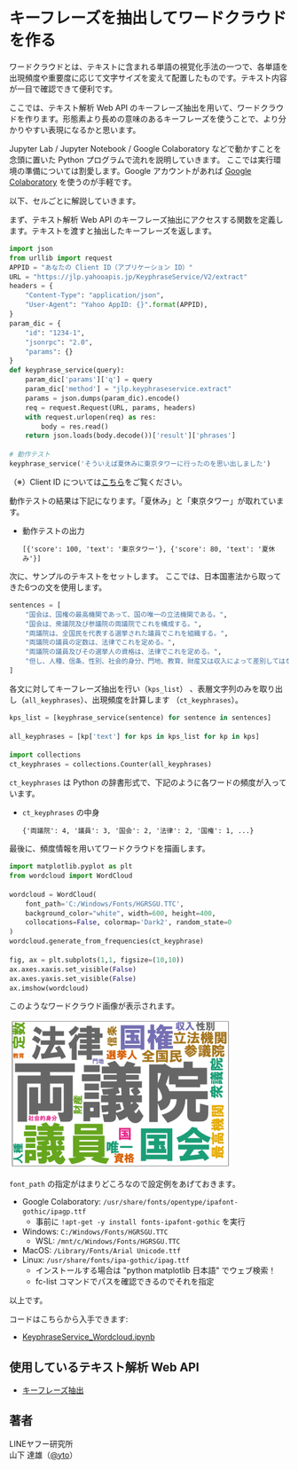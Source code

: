 # キーフレーズを抽出してワードクラウドを作る

ワードクラウドとは、テキストに含まれる単語の視覚化手法の一つで、各単語を出現頻度や重要度に応じて文字サイズを変えて配置したものです。テキスト内容が一目で確認できて便利です。

ここでは、テキスト解析 Web API のキーフレーズ抽出を用いて、ワードクラウドを作ります。形態素より長めの意味のあるキーフレーズを使うことで、より分かりやすい表現になるかと思います。

Jupyter Lab / Jupyter Notebook / Google Colaboratory などで動かすことを念頭に置いた Python プログラムで流れを説明していきます。
ここでは実行環境の準備については割愛します。Google アカウントがあれば [Google Colaboratory](https://colab.research.google.com/?hl=ja) を使うのが手軽です。

以下、セルごとに解説していきます。

まず、テキスト解析 Web API のキーフレーズ抽出にアクセスする関数を定義します。テキストを渡すと抽出したキーフレーズを返します。

```python
import json
from urllib import request
APPID = "あなたの Client ID（アプリケーション ID）"
URL = "https://jlp.yahooapis.jp/KeyphraseService/V2/extract"
headers = {
    "Content-Type": "application/json",
    "User-Agent": "Yahoo AppID: {}".format(APPID),
}
param_dic = {
    "id": "1234-1",
    "jsonrpc": "2.0",
    "params": {}
}
def keyphrase_service(query):
    param_dic['params']['q'] = query
    param_dic['method'] = "jlp.keyphraseservice.extract"
    params = json.dumps(param_dic).encode()
    req = request.Request(URL, params, headers)
    with request.urlopen(req) as res:
        body = res.read()        
    return json.loads(body.decode())['result']['phrases']

# 動作テスト
keyphrase_service('そういえば夏休みに東京タワーに行ったのを思い出しました')
```

（※）Client ID については[こちら](../02_API_Specifications/00_Overview.md#client-idアプリケーション-id)をご覧ください。

動作テストの結果は下記になります。「夏休み」と「東京タワー」が取れています。

- 動作テストの出力
  ```
  [{'score': 100, 'text': '東京タワー'}, {'score': 80, 'text': '夏休み'}]
  ```

次に、サンプルのテキストをセットします。
ここでは、日本国憲法から取ってきた6つの文を使用します。

```python
sentences = [
    "国会は、国権の最高機関であって、国の唯一の立法機関である。",
    "国会は、衆議院及び参議院の両議院でこれを構成する。",
    "両議院は、全国民を代表する選挙された議員でこれを組織する。",
    "両議院の議員の定数は、法律でこれを定める。",
    "両議院の議員及びその選挙人の資格は、法律でこれを定める。",
    "但し、人種、信条、性別、社会的身分、門地、教育、財産又は収入によって差別してはならない。",
]
```

各文に対してキーフレーズ抽出を行い（`kps_list`） 、表層文字列のみを取り出し（`all_keyphrases`）、出現頻度を計算します （`ct_keyphrases`）。

```python
kps_list = [keyphrase_service(sentence) for sentence in sentences]

all_keyphrases = [kp['text'] for kps in kps_list for kp in kps]

import collections
ct_keyphrases = collections.Counter(all_keyphrases)
```

`ct_keyphrases` は Python の辞書形式で、下記のように各ワードの頻度が入っています。

- `ct_keyphrases` の中身
  ```
  {'両議院': 4, '議員': 3, '国会': 2, '法律': 2, '国権': 1, ...}
  ```

最後に、頻度情報を用いてワードクラウドを描画します。

```python
import matplotlib.pyplot as plt
from wordcloud import WordCloud

wordcloud = WordCloud(
    font_path='C:/Windows/Fonts/HGRSGU.TTC',
    background_color="white", width=600, height=400,
    collocations=False, colormap='Dark2', random_state=0
)
wordcloud.generate_from_frequencies(ct_keyphrase)

fig, ax = plt.subplots(1,1, figsize=(10,10))
ax.axes.xaxis.set_visible(False)
ax.axes.yaxis.set_visible(False)
ax.imshow(wordcloud)
```

このようなワードクラウド画像が表示されます。

<img src="./images/03_KeyphraseService_Wordcloud_fig.png" width="400px">

`font_path` の指定がはまりどころなので設定例をあげておきます。

- Google Colaboratory: `/usr/share/fonts/opentype/ipafont-gothic/ipagp.ttf`
  - 事前に `!apt-get -y install fonts-ipafont-gothic` を実行
- Windows: `C:/Windows/Fonts/HGRSGU.TTC`
  - WSL: `/mnt/c/Windows/Fonts/HGRSGU.TTC`
- MacOS: `/Library/Fonts/Arial Unicode.ttf`
- Linux: `/usr/share/fonts/ipa-gothic/ipag.ttf`
  - インストールする場合は "python matplotlib 日本語" でウェブ検索！
  - fc-list コマンドでパスを確認できるのでそれを指定

以上です。

コードはこちらから入手できます:

- [KeyphraseService_Wordcloud.ipynb](03_KeyphraseService_Wordcloud_src/KeyphraseService_Wordcloud.ipynb)

## 使用しているテキスト解析 Web API

- [キーフレーズ抽出](../02_API_Specifications/06_KeyphraseService.md)

## 著者

LINEヤフー研究所  
山下 達雄（[@yto](https://x.com/yto)）

